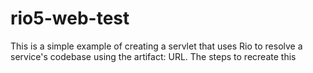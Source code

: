 # rio5-web-test
This is a simple example of creating a servlet that uses Rio to resolve a service's codebase using the artifact: URL. The steps to recreate this
